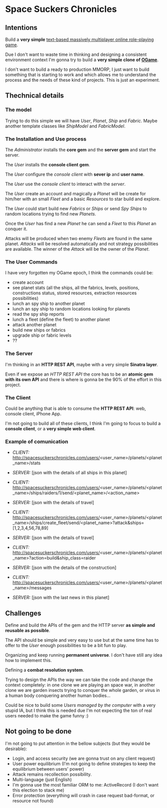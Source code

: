 # Space Suckers Chronicles

## Intentions

Build a **very simple** [text-based massively multiplayer online role-playing game](http://en.wikipedia.org/wiki/List_of_text-based_MMORPGs).

Due I don't want to waste time in thinking and designing a consistent environment context I'm gonna try to build a **very simple clone of [OGame](http://en.wikipedia.org/wiki/OGame)**.

I don't want to build a ready to production MMORP, I just want to build something that is starting to work and which allows me to understand the process and the needs of these kind of projects. This is just an experiment.


## Thechnical details

### The model

Trying to do this simple we will have _User_, _Planet_, _Ship_ and _Fabric_. Maybe another template classes like _ShipModel_ and _FabricModel_.


### The Installation and Use process 

The _Administrator_ installs the **core gem** and the **server gem** and start the server.

The _User_ installs the **console client gem**.

The _User_ configure the _console client_ with **sever ip** and **user name**.

The _User_ use the _console client_ to interact with the _server_.

The _User_ create an account and magically a _Planet_ will be create for him/her with an small _Fleet_ and a basic _Resources_ to star build and explore.

The _User_ could start build new _Fabrics_ or _Ships_ or send _Spy Ships_ to random locations trying to find new _Planets_.

Once the _User_ has find a new _Planet_ he can send a _Fleet_ to this _Planet_ an conquer it.
 
Attacks will be produced when two enemy _Fleets_ are found in the same planet. _Attacks_ will be resolved automatically and not strategy possibilities are available. The winner of the _Attack_ will be the owner of the _Planet_.

### The User Commands

I have very forgotten my OGame epoch, I think the commands could be:

* create account
* see planet stats (all the ships, all the fabrics, levels, positions, constructions status, stored resources, extraction resources possibilities)
* lunch an spy ship to another planet
* lunch an spy ship to random locations looking for planets
* read the spy ship reports
* lunch a fleet (define the fleet) to another planet
* attack another planet
* build new ships or fabrics
* upgrade ship or fabric levels
* ??


### The Server

I'm thinking in an **HTTP REST API**, maybe with a very simple **Sinatra layer**.

Even if we expose an _HTTP REST API_ the core has to be an **atomic gem with its own API** and there is where is gonna be the 90% of the effort in this project. 

### The Client

Could be anything that is able to consume the **HTTP REST API**: web, console client, iPhone App.

I'm not going to build all of these clients, I think I'm going to focus to build a **console client**, or a **very simple web client**.

### Example of comunication

- _CLIENT:_ http://spacesuckerschronicles.com/users/<user_name>/planets/<planet_name>/stats
- _SERVER:_ [json with the details of all ships in this planet]
  
- _CLIENT:_ http://spacesuckerschronicles.com/users/<user_name>/planets/<planet_name>/ships/raiders/1/send/<planet_name>/<action_name>
- _SERVER:_ [json with the details of travel]
  
- _CLIENT:_ http://spacesuckerschronicles.com/users/<user_name>/planets/<planet_name>/ships/create_fleet/send/<planet_name>?attack&ships=[1,2,3,4,56,78,89]
- _SERVER:_ [json with the details of travel]
  
- _CLIENT:_ http://spacesuckerschronicles.com/users/<user_name>/planets/<planet_name>?action=build&ship_class=raider
- _SERVER:_ [json with the details of the construction]
  
- _CLIENT:_ http://spacesuckerschronicles.com/users/<user_name>/planets/<planet_name>/messages
- _SERVER:_ [json with the last news in this planet]
  
  

## Challenges

Define and build the APIs of the gem and the HTTP server **as simple and reusable as possible**.

The API should be simple and very easy to use but at the same time has to offer to the _User_ enough possibilities to be a bit fun to play.

Organizing and keep running **permanent universe**. I don't have still any idea how to implement this.

Defining a **combat resolution system**.

Trying to design the APIs the way we can take the code and change the context completely: in one clone we are playing an space war, in another clone we are garden insects trying to conquer the whole garden, or virus in a human body conquering another human bodies...

Could be nice to build some _Users managed by the computer_ with a very stupid IA, but I think this is needed due I'm not expecting the ton of real users needed to make the game funny :)

## Not going to be done

I'm not going to put attention in the bellow subjects (but they would be desirable):

* Login, and access security (we are gonna trust on any client request)
* User power equilibrium (I'm not going to define strategies to keep the equilibrium between users' power)
* Attack remains recollection possibility. 
* Multi-language (just English)
* I'm gonna use the most familiar ORM to me: ActiveRecord (I don't want this election to stack me)
* Error protection (everything will crash in case request bad-format, or resource not found)

